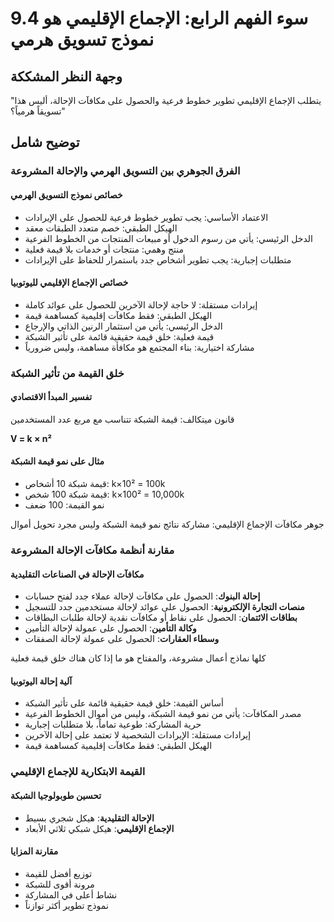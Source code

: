 # 9.4 سوء الفهم الرابع: الإجماع الإقليمي هو نموذج تسويق هرمي

## وجهة النظر المشككة
"يتطلب الإجماع الإقليمي تطوير خطوط فرعية والحصول على مكافآت الإحالة، أليس هذا تسويقاً هرمياً؟"

## توضيح شامل

### الفرق الجوهري بين التسويق الهرمي والإحالة المشروعة

#### خصائص نموذج التسويق الهرمي
- الاعتماد الأساسي: يجب تطوير خطوط فرعية للحصول على الإيرادات
- الهيكل الطبقي: خصم متعدد الطبقات معقد
- الدخل الرئيسي: يأتي من رسوم الدخول أو مبيعات المنتجات من الخطوط الفرعية
- منتج وهمي: منتجات أو خدمات بلا قيمة فعلية
- متطلبات إجبارية: يجب تطوير أشخاص جدد باستمرار للحفاظ على الإيرادات

#### خصائص الإجماع الإقليمي لليوتوبيا
- إيرادات مستقلة: لا حاجة لإحالة الآخرين للحصول على عوائد كاملة
- الهيكل الطبقي: فقط مكافآت إقليمية كمساهمة قيمة
- الدخل الرئيسي: يأتي من استثمار الرنين الذاتي والإرجاع
- قيمة فعلية: خلق قيمة حقيقية قائمة على تأثير الشبكة
- مشاركة اختيارية: بناء المجتمع هو مكافأة مساهمة، وليس ضرورياً

### خلق القيمة من تأثير الشبكة

#### تفسير المبدأ الاقتصادي
قانون ميتكالف: قيمة الشبكة تتناسب مع مربع عدد المستخدمين

**V = k × n²**

#### مثال على نمو قيمة الشبكة
- قيمة شبكة 10 أشخاص: k×10² = 100k
- قيمة شبكة 100 شخص: k×100² = 10,000k
- نمو القيمة: 100 ضعف

جوهر مكافآت الإجماع الإقليمي: مشاركة نتائج نمو قيمة الشبكة وليس مجرد تحويل أموال

### مقارنة أنظمة مكافآت الإحالة المشروعة

#### مكافآت الإحالة في الصناعات التقليدية
- **إحالة البنوك**: الحصول على مكافآت لإحالة عملاء جدد لفتح حسابات
- **منصات التجارة الإلكترونية**: الحصول على عوائد لإحالة مستخدمين جدد للتسجيل
- **بطاقات الائتمان**: الحصول على نقاط أو مكافآت نقدية لإحالة طلبات البطاقات
- **وكالة التأمين**: الحصول على عمولة لإحالة التأمين
- **وسطاء العقارات**: الحصول على عمولة لإحالة الصفقات

كلها نماذج أعمال مشروعة، والمفتاح هو ما إذا كان هناك خلق قيمة فعلية

#### آلية إحالة اليوتوبيا
- أساس القيمة: خلق قيمة حقيقية قائمة على تأثير الشبكة
- مصدر المكافآت: يأتي من نمو قيمة الشبكة، وليس من أموال الخطوط الفرعية
- حرية المشاركة: طوعية تماماً، بلا متطلبات إجبارية
- إيرادات مستقلة: الإيرادات الشخصية لا تعتمد على إحالة الآخرين
- الهيكل الطبقي: فقط مكافآت إقليمية كمساهمة قيمة

### القيمة الابتكارية للإجماع الإقليمي

#### تحسين طوبولوجيا الشبكة
- **الإحالة التقليدية**: هيكل شجري بسيط
- **الإجماع الإقليمي**: هيكل شبكي ثلاثي الأبعاد

#### مقارنة المزايا
- توزيع أفضل للقيمة
- مرونة أقوى للشبكة
- نشاط أعلى في المشاركة
- نموذج تطوير أكثر توازناً
